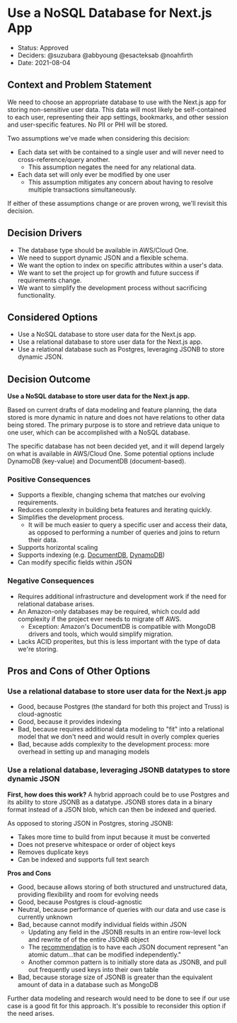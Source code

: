 # Use a NoSQL Database for Next.js App

- Status: Approved
- Deciders: @suzubara @abbyoung @esacteksab @noahfirth
- Date: 2021-08-04

## Context and Problem Statement

We need to choose an appropriate database to use with the Next.js app for storing non-sensitive user data. This data will most likely be self-contained to each user, representing their app settings, bookmarks, and other session and user-specific features. No PII or PHI will be stored.

Two assumptions we've made when considering this decision:

* Each data set with be contained to a single user and will never need to cross-reference/query another.
  * This assumption negates the need for any relational data.
* Each data set will only ever be modified by one user 
  * This assumption mitigates any concern about having to resolve multiple transactions simultaneously.

If either of these assumptions change or are proven wrong, we'll revisit this decision.

## Decision Drivers

- The database type should be available in AWS/Cloud One.
- We need to support dynamic JSON and a flexible schema.
- We want the option to index on specific attributes within a user's data.
- We want to set the project up for growth and future success if requirements change.
- We want to simplify the development process without sacrificing functionality.

## Considered Options

- Use a NoSQL database to store user data for the Next.js app.
- Use a relational database to store user data for the Next.js app.
- Use a relational database such as Postgres, leveraging JSONB to store dynamic JSON.

## Decision Outcome

**Use a NoSQL database to store user data for the Next.js app.**

Based on current drafts of data modeling and feature planning, the data stored is more dynamic in nature and does not have relations to other data being stored. The primary purpose is to store and retrieve data unique to one user, which can be accomplished with a NoSQL database.

The specific database has not been decided yet, and it will depend largely on what is available in AWS/Cloud One. Some potential options include DynamoDB (key-value) and DocumentDB (document-based).

### Positive Consequences

- Supports a flexible, changing schema that matches our evolving requirements.
- Reduces complexity in building beta features and iterating quickly.
- Simplifies the development process.
  - It will be much easier to query a specific user and access their data, as opposed to performing a number of queries and joins to return their data.
- Supports horizontal scaling
- Supports indexing (e.g. [DocumentDB](https://aws.amazon.com/blogs/database/how-to-index-on-amazon-documentdb-with-mongodb-compatibility/), [DynamoDB](https://docs.aws.amazon.com/amazondynamodb/latest/developerguide/SecondaryIndexes.html))
- Can modify specific fields within JSON

### Negative Consequences

- Requires additional infrastructure and development work if the need for relational database arises.
- An Amazon-only databases may be required, which could add complexity if the project ever needs to migrate off AWS.
  - Exception: Amazon's DocumentDB is compatible with MongoDB drivers and tools, which would simplify migration.
- Lacks ACID properites, but this is less important with the type of data we're storing.

## Pros and Cons of Other Options

### Use a relational database to store user data for the Next.js app

- Good, because Postgres (the standard for both this project and Truss) is cloud-agnostic
- Good, because it provides indexing
- Bad, because requires additional data modeling to "fit" into a relational model that we don't need and would result in overly complex queries
- Bad, because adds complexity to the development process: more overhead in setting up and managing models

### Use a relational database, leveraging JSONB datatypes to store dynamic JSON

**First, how does this work?**
A hybrid approach could be to use Postgres and its ability to store JSONB as a datatype. JSONB stores data in a binary format instead of a JSON blob, which can then be indexed and queried.

As opposed to storing JSON in Postgres, storing JSONB:

- Takes more time to build from input because it must be converted
- Does not preserve whitespace or order of object keys
- Removes duplicate keys
- Can be indexed and supports full text search

**Pros and Cons**

- Good, because allows storing of both structured and unstructured data, providing flexibility and room for evolving needs
- Good, because Postgres is cloud-agnostic
- Neutral, because performance of queries with our data and use case is currently unknown
- Bad, because cannot modify individual fields within JSON
  - Updating any field in the JSONB results in an entire row-level lock and rewrite of of the entire JSONB object
  - The [recommendation](https://www.postgresql.org/docs/current/datatype-json.html#JSON-CONTAINMENT) is to have each JSON document represent "an atomic datum...that can be modified independently."
  - Another common pattern is to initially store data as JSONB, and pull out frequently used keys into their own table
- Bad, because storage size of JSONB is greater than the equivalent amount of data in a database such as MongoDB

Further data modeling and research would need to be done to see if our use case is a good fit for this approach. It's possible to reconsider this option if the need arises.
